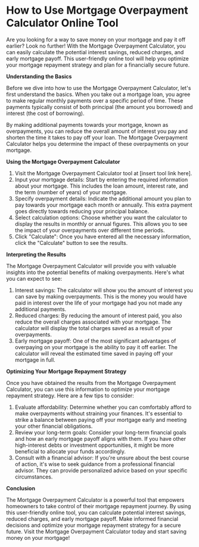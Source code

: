 How to Use Mortgage Overpayment Calculator Online Tool
======================================================

Are you looking for a way to save money on your mortgage and pay it off earlier? Look no further! With the Mortgage Overpayment Calculator, you can easily calculate the potential interest savings, reduced charges, and early mortgage payoff. This user-friendly online tool will help you optimize your mortgage repayment strategy and plan for a financially secure future.

**Understanding the Basics**

Before we dive into how to use the Mortgage Overpayment Calculator, let's first understand the basics. When you take out a mortgage loan, you agree to make regular monthly payments over a specific period of time. These payments typically consist of both principal (the amount you borrowed) and interest (the cost of borrowing).

By making additional payments towards your mortgage, known as overpayments, you can reduce the overall amount of interest you pay and shorten the time it takes to pay off your loan. The Mortgage Overpayment Calculator helps you determine the impact of these overpayments on your mortgage.

**Using the Mortgage Overpayment Calculator**

1. Visit the Mortgage Overpayment Calculator tool at \[insert tool link here\].
2. Input your mortgage details: Start by entering the required information about your mortgage. This includes the loan amount, interest rate, and the term (number of years) of your mortgage.
3. Specify overpayment details: Indicate the additional amount you plan to pay towards your mortgage each month or annually. This extra payment goes directly towards reducing your principal balance.
4. Select calculation options: Choose whether you want the calculator to display the results in monthly or annual figures. This allows you to see the impact of your overpayments over different time periods.
5. Click "Calculate": Once you have entered all the necessary information, click the "Calculate" button to see the results.

**Interpreting the Results**

The Mortgage Overpayment Calculator will provide you with valuable insights into the potential benefits of making overpayments. Here's what you can expect to see:

1. Interest savings: The calculator will show you the amount of interest you can save by making overpayments. This is the money you would have paid in interest over the life of your mortgage had you not made any additional payments.
2. Reduced charges: By reducing the amount of interest paid, you also reduce the overall charges associated with your mortgage. The calculator will display the total charges saved as a result of your overpayments.
3. Early mortgage payoff: One of the most significant advantages of overpaying on your mortgage is the ability to pay it off earlier. The calculator will reveal the estimated time saved in paying off your mortgage in full.

**Optimizing Your Mortgage Repayment Strategy**

Once you have obtained the results from the Mortgage Overpayment Calculator, you can use this information to optimize your mortgage repayment strategy. Here are a few tips to consider:

1. Evaluate affordability: Determine whether you can comfortably afford to make overpayments without straining your finances. It's essential to strike a balance between paying off your mortgage early and meeting your other financial obligations.
2. Review your long-term goals: Consider your long-term financial goals and how an early mortgage payoff aligns with them. If you have other high-interest debts or investment opportunities, it might be more beneficial to allocate your funds accordingly.
3. Consult with a financial advisor: If you're unsure about the best course of action, it's wise to seek guidance from a professional financial advisor. They can provide personalized advice based on your specific circumstances.

**Conclusion**

The Mortgage Overpayment Calculator is a powerful tool that empowers homeowners to take control of their mortgage repayment journey. By using this user-friendly online tool, you can calculate potential interest savings, reduced charges, and early mortgage payoff. Make informed financial decisions and optimize your mortgage repayment strategy for a secure future. Visit the Mortgage Overpayment Calculator today and start saving money on your mortgage!